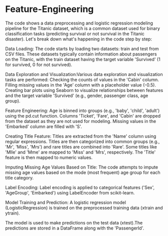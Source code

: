 # Feature-Engineering

The code shows a data preprocessing and logistic regression modeling pipeline for the Titanic dataset, which is a common dataset used for binary classification tasks (predicting survival or not survival in the Titanic disaster). Let's break down what's happening in the code step by step:

Data Loading: The code starts by loading two datasets: train and test from CSV files. These datasets typically contain information about passengers on the Titanic, with the train dataset having the target variable 'Survived' (1 for survived, 0 for not survived).

Data Exploration and Visualization:Various data exploration and visualization tasks are performed:
    Checking the counts of values in the 'Cabin' column.
    Filling missing values in the 'Age' column with a placeholder value (-0.5).
    Creating bar plots using Seaborn to visualize relationships between features and the target variable 'Survived' (e.g., gender, passenger class, age group).
    
Feature Engineering: 
    Age is binned into groups (e.g., 'baby', 'child', 'adult') using the pd.cut function.
    Columns 'Ticket', 'Fare', and 'Cabin' are dropped from the dataset as they are not used for modeling.
    Missing values in the 'Embarked' column are filled with 'S'.

Creating Title Feature:
    Titles are extracted from the 'Name' column using regular expressions.
    Titles are then categorized into common groups (e.g., 'Mr', 'Miss', 'Mrs') and rare titles are combined into 'Rare'.
    Some titles like 'Mlle' and 'Mme' are mapped to 'Miss' and 'Mrs', respectively.
    The 'Title' feature is then mapped to numeric values.
    
Imputing Missing Age Values Based on Title: The code attempts to impute missing age values based on the mode (most frequent) age group for each title category.

Label Encoding: Label encoding is applied to categorical features ('Sex', 'AgeGroup', 'Embarked') using LabelEncoder from scikit-learn.

Model Training and Prediction: A logistic regression model (LogisticRegression) is trained on the preprocessed training data (xtrain and ytrain).

The model is used to make predictions on the test data (xtest).The predictions are stored in a DataFrame along with the 'PassengerId'.

